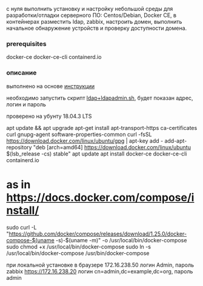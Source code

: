 с нуля выполнить установку и настройку небольшой среды для разработки/отладки серверного ПО: Centos/Debian, Docker CE, в контейнерах разместить ldap, zabbix, настроить домен, выполнить начальное обнаружение устройств и проверку доступности домена.

### prerequisites
docker-ce docker-ce-cli containerd.io

### описание

выполнено на основе [инструкции](https://github.com/osixia/docker-phpLDAPadmin)

необходимо запустить скрипт [ldap+ldapadmin.sh](ldap+ldapadmin.sh), будет показан адрес, логин и пароль

проверено на убунту 18.04.3 LTS

apt update && apt upgrade
apt-get install apt-transport-https ca-certificates curl gnupg-agent software-properties-common
curl -fsSL https://download.docker.com/linux/ubuntu/gpg | apt-key add -
add-apt-repository "deb [arch=amd64] https://download.docker.com/linux/ubuntu $(lsb_release -cs) stable"
apt update
apt install docker-ce docker-ce-cli containerd.io

# as in https://docs.docker.com/compose/install/

sudo curl -L "https://github.com/docker/compose/releases/download/1.25.0/docker-compose-$(uname -s)-$(uname -m)" -o /usr/local/bin/docker-compose
sudo chmod +x /usr/local/bin/docker-compose
sudo ln -s /usr/local/bin/docker-compose /usr/bin/docker-compose

при локальной установке в браузере
172.16.238.50 логин Admin, пароль zabbix
https://172.16.238.20 логин cn=admin,dc=example,dc=org, пароль admin

